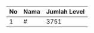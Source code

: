 | No | Nama            | Jumlah Level |
|----|-----------------|--------------|
| 1  | #    |    3751        |
